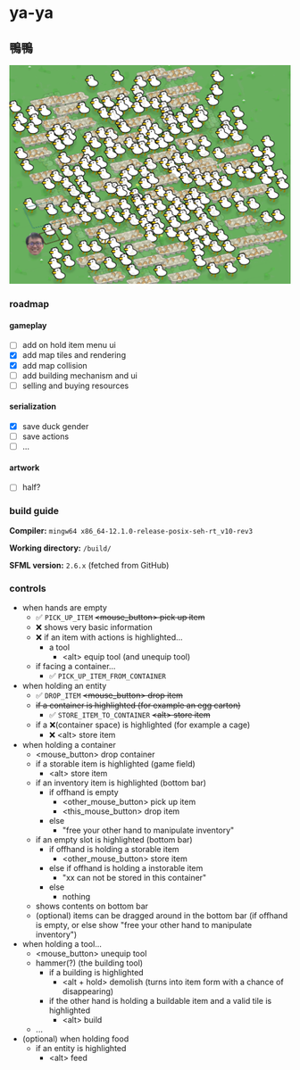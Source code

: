 # ya-ya

## 鴨鴨

![Egg carton](./doc/img.png)

### roadmap

#### gameplay

- [ ] add on hold item menu ui
- [x] add map tiles and rendering
- [x] add map collision
- [ ] add building mechanism and ui
- [ ] selling and buying resources

#### serialization

- [x] save duck gender
- [ ] save actions
- [ ] ...

#### artwork

- [ ] half?

### build guide

**Compiler:** `mingw64 x86_64-12.1.0-release-posix-seh-rt_v10-rev3`

**Working directory:** `/build/`

**SFML version:** `2.6.x` (fetched from GitHub)

### controls

- when hands are empty
    - ✅ `PICK_UP_ITEM` ~~<mouse_button> pick up item~~
    - ❌ shows very basic information
    - ❌ if an item with actions is highlighted...
        - a tool
            - \<alt> equip tool (and unequip tool)
    - if facing a container...
        - ✅ `PICK_UP_ITEM_FROM_CONTAINER`
- when holding an entity
    - ✅ `DROP_ITEM` ~~<mouse_button> drop item~~
    - ~~if a container is highlighted (for example an egg carton)~~
        - ✅ `STORE_ITEM_TO_CONTAINER` ~~\<alt> store item~~
    - if a ❌(container space) is highlighted (for example a cage)
        - ❌ \<alt> store item
- when holding a container
    - <mouse_button> drop container
    - if a storable item is highlighted (game field)
        - \<alt> store item
    - if an inventory item is highlighted (bottom bar)
        - if offhand is empty
            - <other_mouse_button> pick up item
            - <this_mouse_button> drop item
        - else
            - "free your other hand to manipulate inventory"
    - if an empty slot is highlighted (bottom bar)
        - if offhand is holding a storable item
            - <other_mouse_button> store item
        - else if offhand is holding a instorable item
            - "xx can not be stored in this container"
        - else
            - nothing
    - shows contents on bottom bar
    - (optional) items can be dragged around in the bottom bar (if offhand is empty, or else show "free your other hand to manipulate inventory")
- when holding a tool...
    - <mouse_button> unequip tool
    - hammer(?) (the building tool)
        - if a building is highlighted
            - <alt + hold> demolish (turns into item form with a chance of disappearing)
        - if the other hand is holding a buildable item and a valid tile is highlighted
            - \<alt> build
    - ...
- (optional) when holding food
    - if an entity is highlighted
        - \<alt> feed
